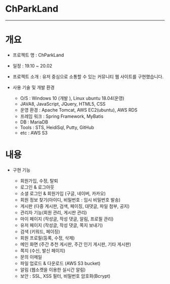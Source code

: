 # ChParkLand
-----


# 개요

* 프로젝트 명 : ChParkLand

* 일정 : 19.10 ~ 20.02

* 프로젝트 소개 : 유저 중심으로 소통할 수 있는 커뮤니티 웹 사이트를 구현했습니다.

* 사용 기술 및 개발 환경 

  - O/S : Windows 10 (개발 ), Linux ubuntu 18.04(운영)
  - JAVA8, JavaScript, JQuery, HTML5, CSS
  - 운영 환경 : Apache Tomcat, AWS EC2(ubuntu), AWS RDS
  - 프레임 워크 : Spring Framework, MyBatis
  - DB : MariaDB
  - Tools : STS, HeidiSql, Putty, GitHub
  - etc : AWS S3


# 내용

* 구현 기능 

  - 회원가입, 수정, 탈퇴
  - 로그인 & 로그아웃
  - 소셜 로그인 & 회원가입 (구글, 네이버, 카카오)
  - 회원 정보 찾기(아이디, 비밀번호 : 임시 비밀번호 발송)
  - 게시판 (다중 게시판, 검색, 페이징, 대댓글, 파일 첨부, 공지)
  - 관리자 기능(회원 관리, 게시판 관리)
  - 마이 페이지 (작성글, 작성 댓글, 알림, 프로필 관리)
  - 유저 페이지 (작성글, 작성 댓글, 쪽지 보내기)
  - 검색 (키워드, 페이징)
  - 회원 프로필(등록, 수정, 삭제)
  - 메인 화면 (주간 추천 게시판, 주간 인기 게시판, 기타 게시판)
  - 쪽지 (수신, 발신 페이지)
  - 문의 이메일
  - 파일 업로드 & 다운로드 (AWS S3 bucket)
  - 알림 (웹소켓을 이용한 실시간 알림)
  - 보안 : SSL, XSS 필터, 비밀번호 암호화(Bcrypt)
 
